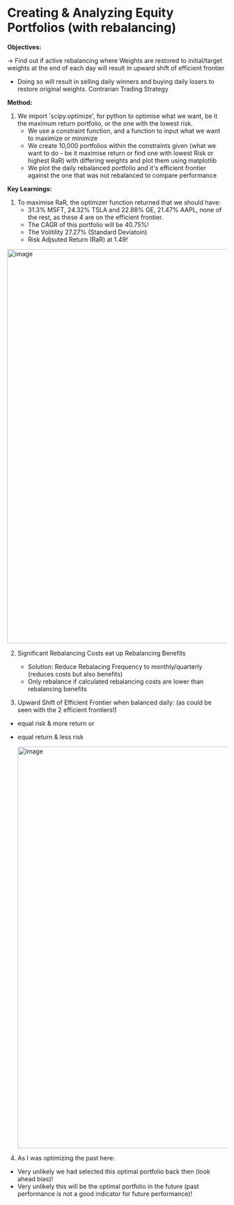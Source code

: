# Creating & Analyzing Equity Portfolios (with rebalancing)

__Objectives:__

-> Find out if active rebalancing where Weights are restored to initial/target weights at the end of each day will result in upward shift of efficient frontier
-  Doing so will result in selling daily winners and buying daily losers to restore original weights. Contrarian Trading Strategy



__Method:__

1. We import 'scipy.optimize', for python to optimise what we want, be it the maximum return portfolio, or the one with the lowest risk.
   - We use a constraint function, and a function to input what we want to maximize or minimize
   - We create 10,000 portfolios within the constraints given (what we want to do - be it maximise return or find one with lowest Risk or highest RaR) with differing weights and plot them using matplotlib
   - We plot the daily rebalanced portfolio and it's efficient frontier against the one that was not rebalanced to compare performance


__Key Learnings:__

1. To maximise RaR, the optimizer function returned that we should have:
   - 31.3% MSFT, 24.32% TSLA and 22.88% GE, 21.47% AAPL, none of the rest, as these 4 are on the efficient frontier.
   - The CAGR of this portfolio will be 40.75%!
   - The Volitility 27.27% (Standard Deviatoin)
   - Risk Adjsuted Return (RaR) at 1.49! 
<img width="903" alt="image" src="https://github.com/user-attachments/assets/d1807e8d-b1da-47d7-9996-2fe34cdda7f0">


2. Significant Rebalancing Costs eat up Rebalancing Benefits
   - Solution: Reduce Rebalacing Frequency to monthly/quarterly (reduces costs but also benefits)
   - Only rebalance if calculated rebalancing costs are lower than rebalancing benefits
     
3. Upward Shift of Efficient Frontier when balanced daily: (as could be seen with the 2 efficient frontiers!)
- equal risk & more return or
- equal return & less risk

  <img width="920" alt="image" src="https://github.com/user-attachments/assets/5e1b9869-f1e0-4adc-ba16-505accc474cb">


4. As I was optimizing the past here:<br>
- Very unlikely we had selected this optimal portfolio back then (look ahead bias)! <br>
- Very unlikely this will be the optimal portfolio in the future (past performance is not a good indicator for future performance)!
